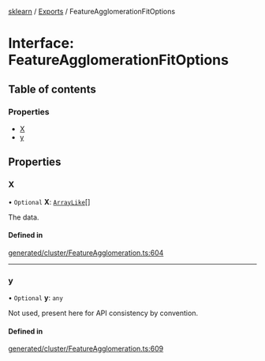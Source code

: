 [sklearn](../readme.md) / [Exports](../modules.md) / FeatureAgglomerationFitOptions

# Interface: FeatureAgglomerationFitOptions

## Table of contents

### Properties

- [X](FeatureAgglomerationFitOptions.md#x)
- [y](FeatureAgglomerationFitOptions.md#y)

## Properties

### X

• `Optional` **X**: [`ArrayLike`](../modules.md#arraylike)[]

The data.

#### Defined in

[generated/cluster/FeatureAgglomeration.ts:604](https://github.com/transitive-bullshit/scikit-learn-ts/blob/367336a/packages/sklearn/src/generated/cluster/FeatureAgglomeration.ts#L604)

___

### y

• `Optional` **y**: `any`

Not used, present here for API consistency by convention.

#### Defined in

[generated/cluster/FeatureAgglomeration.ts:609](https://github.com/transitive-bullshit/scikit-learn-ts/blob/367336a/packages/sklearn/src/generated/cluster/FeatureAgglomeration.ts#L609)
